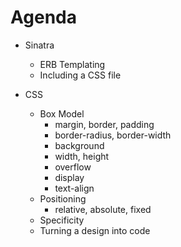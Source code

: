 # Agenda

* Sinatra
	* ERB Templating
	* Including a CSS file

* CSS
	* Box Model
		* margin, border, padding
		* border-radius, border-width
		* background
		* width, height
		* overflow
		* display
		* text-align
	* Positioning
		* relative, absolute, fixed
	* Specificity
	* Turning a design into code
